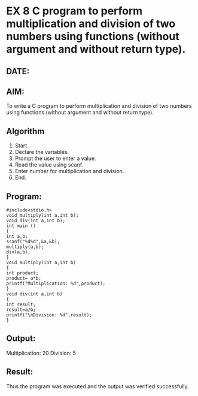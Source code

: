 # EX 8 C program to perform multiplication and division of two numbers using functions (without argument and without return type).
## DATE:
## AIM:
To write a C program to perform multiplication and division of two numbers using functions (without argument and without return type).

## Algorithm
1. Start. 
2. Declare the variables. 
3. Prompt the user to enter a value. 
4. Read the value using scanf. 
5. Enter number for multiplication and division. 
6. End. 

## Program:
```
#include<stdio.h> 
void multiply(int a,int b); 
void div(int a,int b); 
int main () 
{ 
int a,b; 
scanf("%d%d",&a,&b); 
multiply(a,b); 
div(a,b); 
} 
void multiply(int a,int b) 
{ 
int product; 
product= a*b; 
printf("Multiplication: %d",product); 
} 
void div(int a,int b) 
{ 
int result; 
result=a/b; 
printf("\nDivision: %d",result); 
} 
```

## Output:

Multiplication: 20
Division: 5

## Result:
Thus the program was executed and the output was verified successfully.
